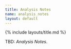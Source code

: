 ```yaml
---
title: Analysis Notes
name: analysis_notes
layout: default
---
```

{% include layouts/title.md %}

TBD: _Analysis Notes_.